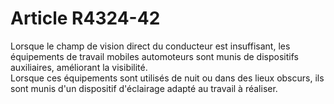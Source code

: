 # Article R4324-42

  
Lorsque le champ de vision direct du conducteur est insuffisant, les équipements de travail mobiles automoteurs sont munis de dispositifs auxiliaires, améliorant la visibilité.   
Lorsque ces équipements sont utilisés de nuit ou dans des lieux obscurs, ils sont munis d'un dispositif d'éclairage adapté au travail à réaliser.